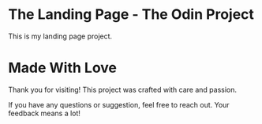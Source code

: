 # The Landing Page - The Odin Project
This is my landing page project.

# Made With Love
Thank you for visiting!
This project was crafted with care and passion.

If you have any questions or suggestion, feel free to reach out. Your feedback means a lot!
